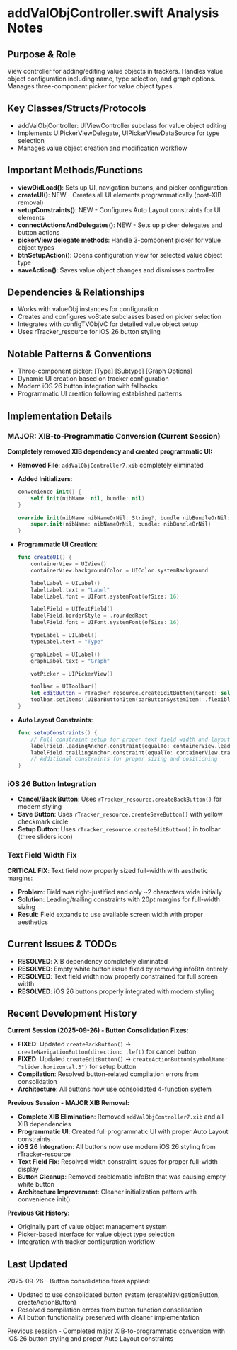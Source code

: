 # addValObjController.swift Analysis Notes

## Purpose & Role
View controller for adding/editing value objects in trackers. Handles value object configuration including name, type selection, and graph options. Manages three-component picker for value object types.

## Key Classes/Structs/Protocols
- addValObjController: UIViewController subclass for value object editing
- Implements UIPickerViewDelegate, UIPickerViewDataSource for type selection
- Manages value object creation and modification workflow

## Important Methods/Functions
- **viewDidLoad()**: Sets up UI, navigation buttons, and picker configuration
- **createUI()**: NEW - Creates all UI elements programmatically (post-XIB removal)
- **setupConstraints()**: NEW - Configures Auto Layout constraints for UI elements
- **connectActionsAndDelegates()**: NEW - Sets up picker delegates and button actions
- **pickerView delegate methods**: Handle 3-component picker for value object types
- **btnSetupAction()**: Opens configuration view for selected value object type
- **saveAction()**: Saves value object changes and dismisses controller

## Dependencies & Relationships
- Works with valueObj instances for configuration
- Creates and configures voState subclasses based on picker selection
- Integrates with configTVObjVC for detailed value object setup
- Uses rTracker_resource for iOS 26 button styling

## Notable Patterns & Conventions
- Three-component picker: [Type] [Subtype] [Graph Options]
- Dynamic UI creation based on tracker configuration
- Modern iOS 26 button integration with fallbacks
- Programmatic UI creation following established patterns

## Implementation Details

### MAJOR: XIB-to-Programmatic Conversion (Current Session)
**Completely removed XIB dependency and created programmatic UI:**

- **Removed File**: `addValObjController7.xib` completely eliminated
- **Added Initializers**:
  ```swift
  convenience init() {
      self.init(nibName: nil, bundle: nil)
  }

  override init(nibName nibNameOrNil: String?, bundle nibBundleOrNil: Bundle?) {
      super.init(nibName: nibNameOrNil, bundle: nibBundleOrNil)
  }
  ```

- **Programmatic UI Creation**:
  ```swift
  func createUI() {
      containerView = UIView()
      containerView.backgroundColor = UIColor.systemBackground

      labelLabel = UILabel()
      labelLabel.text = "Label"
      labelLabel.font = UIFont.systemFont(ofSize: 16)

      labelField = UITextField()
      labelField.borderStyle = .roundedRect
      labelField.font = UIFont.systemFont(ofSize: 16)

      typeLabel = UILabel()
      typeLabel.text = "Type"

      graphLabel = UILabel()
      graphLabel.text = "Graph"

      votPicker = UIPickerView()

      toolbar = UIToolbar()
      let editButton = rTracker_resource.createEditButton(target: self, action: #selector(btnSetupAction(_:)))
      toolbar.setItems([UIBarButtonItem(barButtonSystemItem: .flexibleSpace, target: nil, action: nil), editButton], animated: false)
  }
  ```

- **Auto Layout Constraints**:
  ```swift
  func setupConstraints() {
      // Full constraint setup for proper text field width and layout
      labelField.leadingAnchor.constraint(equalTo: containerView.leadingAnchor, constant: 20).isActive = true
      labelField.trailingAnchor.constraint(equalTo: containerView.trailingAnchor, constant: -20).isActive = true
      // Additional constraints for proper sizing and positioning
  }
  ```

### iOS 26 Button Integration
- **Cancel/Back Button**: Uses `rTracker_resource.createBackButton()` for modern styling
- **Save Button**: Uses `rTracker_resource.createSaveButton()` with yellow checkmark circle
- **Setup Button**: Uses `rTracker_resource.createEditButton()` in toolbar (three sliders icon)

### Text Field Width Fix
**CRITICAL FIX**: Text field now properly sized full-width with aesthetic margins:
- **Problem**: Field was right-justified and only ~2 characters wide initially
- **Solution**: Leading/trailing constraints with 20pt margins for full-width sizing
- **Result**: Field expands to use available screen width with proper aesthetics

## Current Issues & TODOs
- **RESOLVED**: XIB dependency completely eliminated
- **RESOLVED**: Empty white button issue fixed by removing infoBtn entirely
- **RESOLVED**: Text field width now properly constrained for full screen width
- **RESOLVED**: iOS 26 buttons properly integrated with modern styling

## Recent Development History
**Current Session (2025-09-26) - Button Consolidation Fixes:**
- **FIXED**: Updated `createBackButton()` → `createNavigationButton(direction: .left)` for cancel button
- **FIXED**: Updated `createEditButton()` → `createActionButton(symbolName: "slider.horizontal.3")` for setup button
- **Compilation**: Resolved button-related compilation errors from consolidation
- **Architecture**: All buttons now use consolidated 4-function system

**Previous Session - MAJOR XIB Removal:**
- **Complete XIB Elimination**: Removed `addValObjController7.xib` and all XIB dependencies
- **Programmatic UI**: Created full programmatic UI with proper Auto Layout constraints
- **iOS 26 Integration**: All buttons now use modern iOS 26 styling from rTracker-resource
- **Text Field Fix**: Resolved width constraint issues for proper full-width display
- **Button Cleanup**: Removed problematic infoBtn that was causing empty white button
- **Architecture Improvement**: Cleaner initialization pattern with convenience init()

**Previous Git History:**
- Originally part of value object management system
- Picker-based interface for value object type selection
- Integration with tracker configuration workflow

## Last Updated
2025-09-26 - Button consolidation fixes applied:
- Updated to use consolidated button system (createNavigationButton, createActionButton)
- Resolved compilation errors from button function consolidation
- All button functionality preserved with cleaner implementation

Previous session - Completed major XIB-to-programmatic conversion with iOS 26 button styling and proper Auto Layout constraints